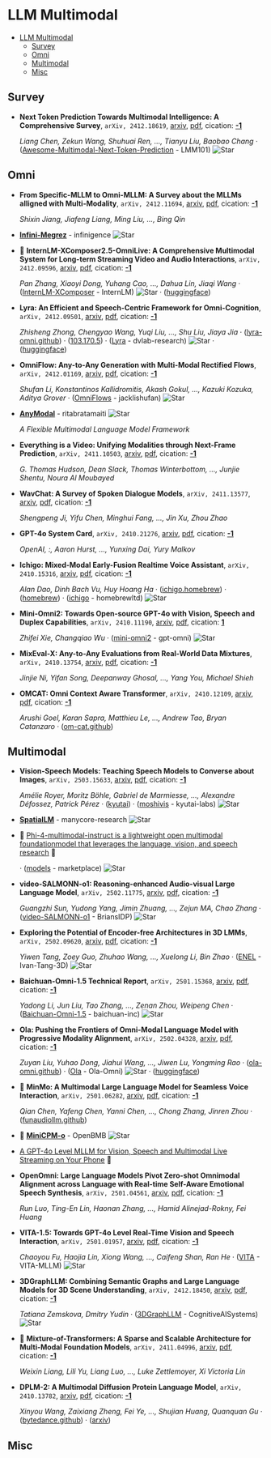 # LLM Multimodal

- [LLM Multimodal](#llm-multimodal) 
  - [Survey](#survey)
  - [Omni](#omni)
  - [Multimodal](#multimodal)
  - [Misc](#misc)


## Survey

- **Next Token Prediction Towards Multimodal Intelligence: A Comprehensive 
  Survey**, `arXiv, 2412.18619`, [arxiv](http://arxiv.org/abs/2412.18619v2), [pdf](http://arxiv.org/pdf/2412.18619v2.pdf), cication: [**-1**](None) 

	 *Liang Chen, Zekun Wang, Shuhuai Ren, ..., Tianyu Liu, Baobao Chang* · ([Awesome-Multimodal-Next-Token-Prediction](https://github.com/LMM101/Awesome-Multimodal-Next-Token-Prediction) - LMM101) ![Star](https://img.shields.io/github/stars/LMM101/Awesome-Multimodal-Next-Token-Prediction.svg?style=social&label=Star)

## Omni

- **From Specific-MLLM to Omni-MLLM: A Survey about the MLLMs alligned with 
  Multi-Modality**, `arXiv, 2412.11694`, [arxiv](http://arxiv.org/abs/2412.11694v1), [pdf](http://arxiv.org/pdf/2412.11694v1.pdf), cication: [**-1**](None) 

	 *Shixin Jiang, Jiafeng Liang, Ming Liu, ..., Bing Qin*
- [**Infini-Megrez**](https://github.com/infinigence/Infini-Megrez) - infinigence ![Star](https://img.shields.io/github/stars/infinigence/Infini-Megrez.svg?style=social&label=Star) 
- 🌟 **InternLM-XComposer2.5-OmniLive: A Comprehensive Multimodal System for 
  Long-term Streaming Video and Audio Interactions**, `arXiv, 2412.09596`, [arxiv](http://arxiv.org/abs/2412.09596v1), [pdf](http://arxiv.org/pdf/2412.09596v1.pdf), cication: [**-1**](None) 

	 *Pan Zhang, Xiaoyi Dong, Yuhang Cao, ..., Dahua Lin, Jiaqi Wang* · ([InternLM-XComposer](https://github.com/InternLM/InternLM-XComposer/tree/main/InternLM-XComposer-2.5-OmniLive) - InternLM) ![Star](https://img.shields.io/github/stars/InternLM/InternLM-XComposer.svg?style=social&label=Star) · ([huggingface](https://huggingface.co/internlm/internlm-xcomposer2d5-ol-7b))
- **Lyra: An Efficient and Speech-Centric Framework for Omni-Cognition**, `arXiv, 2412.09501`, [arxiv](http://arxiv.org/abs/2412.09501v1), [pdf](http://arxiv.org/pdf/2412.09501v1.pdf), cication: [**-1**](None) 

	 *Zhisheng Zhong, Chengyao Wang, Yuqi Liu, ..., Shu Liu, Jiaya Jia* · ([lyra-omni.github](https://lyra-omni.github.io/)) · ([103.170.5](https://103.170.5.190:17860/)) · ([Lyra](https://github.com/dvlab-research/Lyra) - dvlab-research) ![Star](https://img.shields.io/github/stars/dvlab-research/Lyra.svg?style=social&label=Star) · ([huggingface](https://huggingface.co/collections/zszhong/lyra-model-674ea5bb3b39ff8f15de75fc))
- **OmniFlow: Any-to-Any Generation with Multi-Modal Rectified Flows**, `arXiv, 2412.01169`, [arxiv](http://arxiv.org/abs/2412.01169v1), [pdf](http://arxiv.org/pdf/2412.01169v1.pdf), cication: [**-1**](None) 

	 *Shufan Li, Konstantinos Kallidromitis, Akash Gokul, ..., Kazuki Kozuka, Aditya Grover* · ([OmniFlows](https://github.com/jacklishufan/OmniFlows) - jacklishufan) ![Star](https://img.shields.io/github/stars/jacklishufan/OmniFlows.svg?style=social&label=Star)
- [**AnyModal**](https://github.com/ritabratamaiti/AnyModal) - ritabratamaiti ![Star](https://img.shields.io/github/stars/ritabratamaiti/AnyModal.svg?style=social&label=Star) 

	 *A Flexible Multimodal Language Model Framework*
- **Everything is a Video: Unifying Modalities through Next-Frame Prediction**, `arXiv, 2411.10503`, [arxiv](http://arxiv.org/abs/2411.10503v1), [pdf](http://arxiv.org/pdf/2411.10503v1.pdf), cication: [**-1**](None) 

	 *G. Thomas Hudson, Dean Slack, Thomas Winterbottom, ..., Junjie Shentu, Noura Al Moubayed*
- **WavChat: A Survey of Spoken Dialogue Models**, `arXiv, 2411.13577`, [arxiv](http://arxiv.org/abs/2411.13577v1), [pdf](http://arxiv.org/pdf/2411.13577v1.pdf), cication: [**-1**](None) 

	 *Shengpeng Ji, Yifu Chen, Minghui Fang, ..., Jin Xu, Zhou Zhao*
- **GPT-4o System Card**, `arXiv, 2410.21276`, [arxiv](http://arxiv.org/abs/2410.21276v1), [pdf](http://arxiv.org/pdf/2410.21276v1.pdf), cication: [**-1**](None) 

	 *OpenAI, :, Aaron Hurst, ..., Yunxing Dai, Yury Malkov*
- **Ichigo: Mixed-Modal Early-Fusion Realtime Voice Assistant**, `arXiv, 2410.15316`, [arxiv](http://arxiv.org/abs/2410.15316v1), [pdf](http://arxiv.org/pdf/2410.15316v1.pdf), cication: [**-1**](None) 

	 *Alan Dao, Dinh Bach Vu, Huy Hoang Ha* · ([ichigo.homebrew](https://ichigo.homebrew.ltd/)) · ([homebrew](https://homebrew.ltd/)) · ([ichigo](https://github.com/homebrewltd/ichigo) - homebrewltd) ![Star](https://img.shields.io/github/stars/homebrewltd/ichigo.svg?style=social&label=Star)
- **Mini-Omni2: Towards Open-source GPT-4o with Vision, Speech and Duplex 
  Capabilities**, `arXiv, 2410.11190`, [arxiv](http://arxiv.org/abs/2410.11190v2), [pdf](http://arxiv.org/pdf/2410.11190v2.pdf), cication: [**1**](https://scholar.google.com/scholar?cites=14534896134025731094&as_sdt=2005&sciodt=0,5&hl=en&oe=ASCII)

	 *Zhifei Xie, Changqiao Wu* · ([mini-omni2](https://github.com/gpt-omni/mini-omni2) - gpt-omni) ![Star](https://img.shields.io/github/stars/gpt-omni/mini-omni2.svg?style=social&label=Star)
- **MixEval-X: Any-to-Any Evaluations from Real-World Data Mixtures**, `arXiv, 2410.13754`, [arxiv](http://arxiv.org/abs/2410.13754v2), [pdf](http://arxiv.org/pdf/2410.13754v2.pdf), cication: [**-1**](None) 

	 *Jinjie Ni, Yifan Song, Deepanway Ghosal, ..., Yang You, Michael Shieh*
- **OMCAT: Omni Context Aware Transformer**, `arXiv, 2410.12109`, [arxiv](http://arxiv.org/abs/2410.12109v1), [pdf](http://arxiv.org/pdf/2410.12109v1.pdf), cication: [**-1**](None) 

	 *Arushi Goel, Karan Sapra, Matthieu Le, ..., Andrew Tao, Bryan Catanzaro* · ([om-cat.github](https://om-cat.github.io/))

## Multimodal

- **Vision-Speech Models: Teaching Speech Models to Converse about Images**, `arXiv, 2503.15633`, [arxiv](http://arxiv.org/abs/2503.15633v1), [pdf](http://arxiv.org/pdf/2503.15633v1.pdf), cication: [**-1**](None) 

	 *Amélie Royer, Moritz Böhle, Gabriel de Marmiesse, ..., Alexandre Défossez, Patrick Pérez* · ([kyutai](https://kyutai.org/moshivis)) · ([moshivis](https://github.com/kyutai-labs/moshivis) - kyutai-labs) ![Star](https://img.shields.io/github/stars/kyutai-labs/moshivis.svg?style=social&label=Star)
- [**SpatialLM**](https://github.com/manycore-research/SpatialLM) - manycore-research ![Star](https://img.shields.io/github/stars/manycore-research/SpatialLM.svg?style=social&label=Star) 
- 🌟 [Phi-4-multimodal-instruct is a lightweight open multimodal foundationmodel that leverages the language, vision, and speech research](https://huggingface.co/microsoft/Phi-4-multimodal-instruct)  🤗 

	 · ([models](https://github.com/marketplace/models/azureml/Phi-4-multimodal-instruct/playground) - marketplace) ![Star](https://img.shields.io/github/stars/marketplace/models.svg?style=social&label=Star)
- **video-SALMONN-o1: Reasoning-enhanced Audio-visual Large Language Model**, `arXiv, 2502.11775`, [arxiv](http://arxiv.org/abs/2502.11775v1), [pdf](http://arxiv.org/pdf/2502.11775v1.pdf), cication: [**-1**](None) 

	 *Guangzhi Sun, Yudong Yang, Jimin Zhuang, ..., Zejun MA, Chao Zhang* · ([video-SALMONN-o1](https://github.com/BriansIDP/video-SALMONN-o1) - BriansIDP) ![Star](https://img.shields.io/github/stars/BriansIDP/video-SALMONN-o1.svg?style=social&label=Star)
- **Exploring the Potential of Encoder-free Architectures in 3D LMMs**, `arXiv, 2502.09620`, [arxiv](http://arxiv.org/abs/2502.09620v1), [pdf](http://arxiv.org/pdf/2502.09620v1.pdf), cication: [**-1**](None) 

	 *Yiwen Tang, Zoey Guo, Zhuhao Wang, ..., Xuelong Li, Bin Zhao* · ([ENEL](https://github.com/Ivan-Tang-3D/ENEL) - Ivan-Tang-3D) ![Star](https://img.shields.io/github/stars/Ivan-Tang-3D/ENEL.svg?style=social&label=Star)
- **Baichuan-Omni-1.5 Technical Report**, `arXiv, 2501.15368`, [arxiv](http://arxiv.org/abs/2501.15368v1), [pdf](http://arxiv.org/pdf/2501.15368v1.pdf), cication: [**-1**](None) 

	 *Yadong Li, Jun Liu, Tao Zhang, ..., Zenan Zhou, Weipeng Chen* · ([Baichuan-Omni-1.5](https://github.com/baichuan-inc/Baichuan-Omni-1.5) - baichuan-inc) ![Star](https://img.shields.io/github/stars/baichuan-inc/Baichuan-Omni-1.5.svg?style=social&label=Star)
- **Ola: Pushing the Frontiers of Omni-Modal Language Model with Progressive 
  Modality Alignment**, `arXiv, 2502.04328`, [arxiv](http://arxiv.org/abs/2502.04328v2), [pdf](http://arxiv.org/pdf/2502.04328v2.pdf), cication: [**-1**](None) 

	 *Zuyan Liu, Yuhao Dong, Jiahui Wang, ..., Jiwen Lu, Yongming Rao* · ([ola-omni.github](https://ola-omni.github.io/)) · ([Ola](https://github.com/Ola-Omni/Ola) - Ola-Omni) ![Star](https://img.shields.io/github/stars/Ola-Omni/Ola.svg?style=social&label=Star) · ([huggingface](https://huggingface.co/THUdyh/Ola-7b))
- 🌟 **MinMo: A Multimodal Large Language Model for Seamless Voice Interaction**, `arXiv, 2501.06282`, [arxiv](http://arxiv.org/abs/2501.06282v1), [pdf](http://arxiv.org/pdf/2501.06282v1.pdf), cication: [**-1**](None) 

	 *Qian Chen, Yafeng Chen, Yanni Chen, ..., Chong Zhang, Jinren Zhou* · ([funaudiollm.github](https://funaudiollm.github.io/minmo/))
- 🌟 [**MiniCPM-o**](https://github.com/OpenBMB/MiniCPM-o) - OpenBMB ![Star](https://img.shields.io/github/stars/OpenBMB/MiniCPM-o.svg?style=social&label=Star) 
- [A GPT-4o Level MLLM for Vision, Speech and Multimodal Live Streaming on Your Phone](https://huggingface.co/openbmb/MiniCPM-o-2_6)  🤗 
- **OpenOmni: Large Language Models Pivot Zero-shot Omnimodal Alignment 
  across Language with Real-time Self-Aware Emotional Speech Synthesis**, `arXiv, 2501.04561`, [arxiv](http://arxiv.org/abs/2501.04561v2), [pdf](http://arxiv.org/pdf/2501.04561v2.pdf), cication: [**-1**](None) 

	 *Run Luo, Ting-En Lin, Haonan Zhang, ..., Hamid Alinejad-Rokny, Fei Huang*
- **VITA-1.5: Towards GPT-4o Level Real-Time Vision and Speech Interaction**, `arXiv, 2501.01957`, [arxiv](http://arxiv.org/abs/2501.01957v1), [pdf](http://arxiv.org/pdf/2501.01957v1.pdf), cication: [**-1**](None) 

	 *Chaoyou Fu, Haojia Lin, Xiong Wang, ..., Caifeng Shan, Ran He* · ([VITA](https://github.com/VITA-MLLM/VITA) - VITA-MLLM) ![Star](https://img.shields.io/github/stars/VITA-MLLM/VITA.svg?style=social&label=Star)
- **3DGraphLLM: Combining Semantic Graphs and Large Language Models for 3D 
  Scene Understanding**, `arXiv, 2412.18450`, [arxiv](http://arxiv.org/abs/2412.18450v1), [pdf](http://arxiv.org/pdf/2412.18450v1.pdf), cication: [**-1**](None) 

	 *Tatiana Zemskova, Dmitry Yudin* · ([3DGraphLLM](https://github.com/CognitiveAISystems/3DGraphLLM) - CognitiveAISystems) ![Star](https://img.shields.io/github/stars/CognitiveAISystems/3DGraphLLM.svg?style=social&label=Star)
- 🌟 **Mixture-of-Transformers: A Sparse and Scalable Architecture for 
  Multi-Modal Foundation Models**, `arXiv, 2411.04996`, [arxiv](http://arxiv.org/abs/2411.04996v1), [pdf](http://arxiv.org/pdf/2411.04996v1.pdf), cication: [**-1**](None) 

	 *Weixin Liang, Lili Yu, Liang Luo, ..., Luke Zettlemoyer, Xi Victoria Lin*
- **DPLM-2: A Multimodal Diffusion Protein Language Model**, `arXiv, 2410.13782`, [arxiv](http://arxiv.org/abs/2410.13782v1), [pdf](http://arxiv.org/pdf/2410.13782v1.pdf), cication: [**-1**](None) 

	 *Xinyou Wang, Zaixiang Zheng, Fei Ye, ..., Shujian Huang, Quanquan Gu* · ([bytedance.github](https://bytedance.github.io/dplm/dplm-2)) · ([arxiv](https://arxiv.org/abs/2410.13782))

## Misc